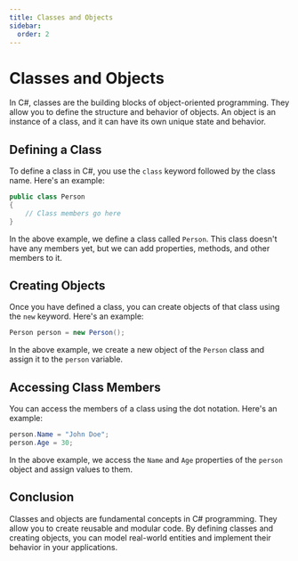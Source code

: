 ```yaml
---
title: Classes and Objects
sidebar:
  order: 2
---
```


# Classes and Objects

In C#, classes are the building blocks of object-oriented programming. They allow you to define the structure and behavior of objects. An object is an instance of a class, and it can have its own unique state and behavior.

## Defining a Class

To define a class in C#, you use the `class` keyword followed by the class name. Here's an example:

```csharp
public class Person
{
    // Class members go here
}
```

In the above example, we define a class called `Person`. This class doesn't have any members yet, but we can add properties, methods, and other members to it.

## Creating Objects

Once you have defined a class, you can create objects of that class using the `new` keyword. Here's an example:

```csharp
Person person = new Person();
```

In the above example, we create a new object of the `Person` class and assign it to the `person` variable.

## Accessing Class Members

You can access the members of a class using the dot notation. Here's an example:

```csharp
person.Name = "John Doe";
person.Age = 30;
```

In the above example, we access the `Name` and `Age` properties of the `person` object and assign values to them.

## Conclusion

Classes and objects are fundamental concepts in C# programming. They allow you to create reusable and modular code. By defining classes and creating objects, you can model real-world entities and implement their behavior in your applications.
